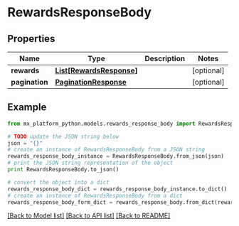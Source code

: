 # RewardsResponseBody


## Properties
Name | Type | Description | Notes
------------ | ------------- | ------------- | -------------
**rewards** | [**List[RewardsResponse]**](RewardsResponse.md) |  | [optional] 
**pagination** | [**PaginationResponse**](PaginationResponse.md) |  | [optional] 

## Example

```python
from mx_platform_python.models.rewards_response_body import RewardsResponseBody

# TODO update the JSON string below
json = "{}"
# create an instance of RewardsResponseBody from a JSON string
rewards_response_body_instance = RewardsResponseBody.from_json(json)
# print the JSON string representation of the object
print RewardsResponseBody.to_json()

# convert the object into a dict
rewards_response_body_dict = rewards_response_body_instance.to_dict()
# create an instance of RewardsResponseBody from a dict
rewards_response_body_form_dict = rewards_response_body.from_dict(rewards_response_body_dict)
```
[[Back to Model list]](../README.md#documentation-for-models) [[Back to API list]](../README.md#documentation-for-api-endpoints) [[Back to README]](../README.md)


